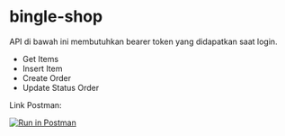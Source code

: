 # bingle-shop

API di bawah ini membutuhkan bearer token yang didapatkan saat login.
- Get Items
- Insert Item
- Create Order
- Update Status Order

Link Postman:

[![Run in Postman](https://run.pstmn.io/button.svg)](https://app.getpostman.com/run-collection/25681406-4d45b754-85ab-44ca-979a-65bf1bfcc5e3?action=collection%2Ffork&collection-url=entityId%3D25681406-4d45b754-85ab-44ca-979a-65bf1bfcc5e3%26entityType%3Dcollection%26workspaceId%3D3a81eaa3-a087-4469-a354-588b849a3f05)
